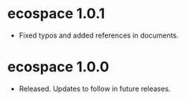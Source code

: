 # ecospace 1.0.1
* Fixed typos and added references in documents.

# ecospace 1.0.0
* Released. Updates to follow in future releases.
